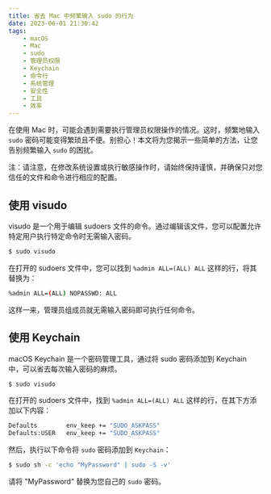 ```yaml
---
title: 省去 Mac 中频繁输入 sudo 的行为
date: 2023-06-01 21:30:42
tags:
    - macOS
    - Mac
    - sudo
    - 管理员权限
    - Keychain
    - 命令行
    - 系统管理
    - 安全性
    - 工具
    - 效率
---
```


在使用 Mac 时，可能会遇到需要执行管理员权限操作的情况。这时，频繁地输入 `sudo` 密码可能变得繁琐且不便。别担心！本文将为您揭示一些简单的方法，让您告别频繁输入 `sudo` 的困扰。

注：请注意，在修改系统设置或执行敏感操作时，请始终保持谨慎，并确保只对您信任的文件和命令进行相应的配置。

## 使用 visudo

visudo 是一个用于编辑 sudoers 文件的命令。通过编辑该文件，您可以配置允许特定用户执行特定命令时无需输入密码。

```bash
$ sudo visudo
```

在打开的 sudoers 文件中，您可以找到 `%admin ALL=(ALL) ALL` 这样的行，将其替换为：

```bash
%admin ALL=(ALL) NOPASSWD: ALL
```

这样一来，管理员组成员就无需输入密码即可执行任何命令。

## 使用 Keychain

macOS Keychain 是一个密码管理工具，通过将 sudo 密码添加到 Keychain 中，可以省去每次输入密码的麻烦。

```bash
$ sudo visudo
```

在打开的 sudoers 文件中，找到 `%admin ALL=(ALL) ALL` 这样的行，在其下方添加以下内容：

```bash
Defaults        env_keep += "SUDO_ASKPASS"
Defaults:USER   env_keep += "SUDO_ASKPASS"
```

然后，执行以下命令将 `sudo` 密码添加到 `Keychain`：

```bash
$ sudo sh -c 'echo "MyPassword" | sudo -S -v'
```

请将 "MyPassword" 替换为您自己的 `sudo` 密码。
